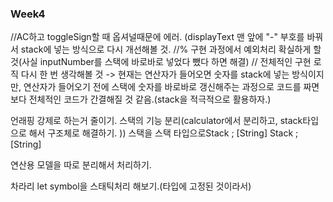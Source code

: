 ### Week4
//AC하고 toggleSign할 때 옵셔널때문에 에러. (displayText 맨 앞에 "-" 부호를 바꿔서 stack에 넣는 방식으로 다시 개선해볼 것.
//% 구현 과정에서 예외처리 확실하게 할 것(사실 inputNumber를 스택에 바로바로 넣었다 뺐다 하면 해결)
// 전체적인 구현 로직 다시 한 번 생각해볼 것
-> 현재는 연산자가 들어오면 숫자를 stack에 넣는 방식이지만, 연산자가 들어오기 전에 스택에 숫자를 바로바로 갱신해주는 과정으로 코드를 짜면 보다 전체적인 코드가 간결해질 것 같음.(stack을 적극적으로 활용하자.)

언래핑 강제로 하는거 줄이기.
스택의 기능 분리(calculator에서 분리하고, stack타입으로 해서 구조체로 해결하기. ))
스택을 스택 타입으로Stack ; 
[String]
Stack ; [String]



연산용 모델을 따로 분리해서 처리하기.

차라리 let symbol을 스태틱처리 해보기.(타입에 고정된 것이라서)

